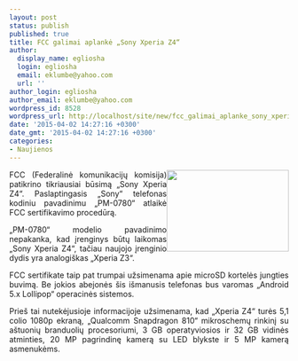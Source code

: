 ```yaml
---
layout: post
status: publish
published: true
title: FCC galimai aplankė „Sony Xperia Z4“
author:
  display_name: egliosha
  login: egliosha
  email: eklumbe@yahoo.com
  url: ''
author_login: egliosha
author_email: eklumbe@yahoo.com
wordpress_id: 8528
wordpress_url: http://localhost/site/new/fcc_galimai_aplanke_sony_xperia_z4/
date: '2015-04-02 14:27:16 +0300'
date_gmt: '2015-04-02 14:27:16 +0300'
categories:
- Naujienos
---
```

<p style="text-align: justify;">
	<a href="http://technews.lt/userfiles/sony xperia z4 aleged.jpg"><img alt="" src="http://technews.lt/userfiles/sony xperia z4 aleged.jpg" style="width: 220px; height: 147px; float: right;" /></a>FCC (Federalinė komunikacijų komisija) patikrino tikriausiai būsimą &bdquo;Sony Xperia Z4&ldquo;. Paslaptingasis &bdquo;Sony&ldquo; telefonas kodiniu pavadinimu &bdquo;PM-0780&ldquo; atlaikė FCC sertifikavimo procedūrą.</p>
<p style="text-align: justify;">
	&bdquo;PM-0780&ldquo; modelio pavadinimo nepakanka, kad įrenginys būtų laikomas &bdquo;Sony Xperia Z4&ldquo;, tačiau naujojo įrenginio dydis yra analogi&scaron;kas &bdquo;Xperia Z3&ldquo;.</p>
<p style="text-align: justify;">
	FCC sertifikate taip pat trumpai užsimenama apie microSD kortelės jungties buvimą. Be jokios abejonės &scaron;is i&scaron;manusis telefonas bus varomas &bdquo;Android 5.x Lollipop&ldquo; operacinės sistemos.</p>
<p style="text-align: justify;">
	Prie&scaron; tai nutekėjusioje informacijoje užsimenama, kad &bdquo;Xperia Z4&ldquo; turės 5,1 colio 1080p ekraną, &bdquo;Qualcomm Snapdragon 810&ldquo; mikroschemų rinkinį su a&scaron;tuonių branduolių procesoriumi, 3 GB operatyviosios ir 32 GB vidinės atminties, 20 MP pagrindinę kamerą su LED blykste ir 5 MP kamerą asmenukėms.</p>
